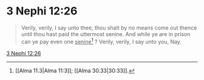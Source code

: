 # 3 Nephi 12:26

> Verily, verily, I say unto thee, thou shalt by no means come out thence until thou hast paid the uttermost senine. And while ye are in prison can ye pay even one <u>senine</u>[^a] ? Verily, verily, I say unto you, Nay.

[3 Nephi 12:26](https://www.churchofjesuschrist.org/study/scriptures/bofm/3-ne/12?lang=eng&id=p26#p26)


[^a]: [[Alma 11.3|Alma 11:3]]; [[Alma 30.33|30:33]].  
